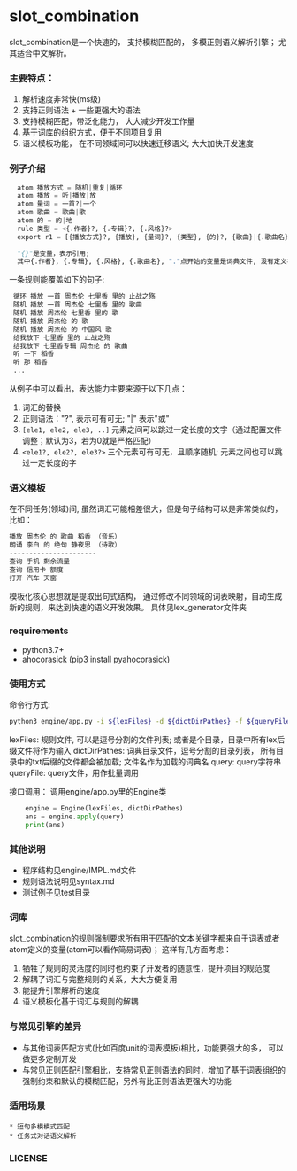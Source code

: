 
# slot_combination
slot_combination是一个快速的， 支持模糊匹配的， 多模正则语义解析引擎； 尤其适合中文解析。

### 主要特点：
 1. 解析速度非常快(ms级) 
 2. 支持正则语法 + 一些更强大的语法 
 3. 支持模糊匹配，带泛化能力， 大大减少开发工作量
 4. 基于词库的组织方式，便于不同项目复用
 5. 语义模板功能， 在不同领域间可以快速迁移语义; 大大加快开发速度

### 例子介绍
```python
  atom 播放方式 = 随机|重复|循环
  atom 播放 = 听|播放|放
  atom 量词 = 一首?|一个
  atom 歌曲 = 歌曲|歌
  atom 的 = 的|地
  rule 类型 = <{.作者}?, {.专辑}?, {.风格}?>
  export r1 = [{播放方式}?, {播放}, {量词}?, {类型}, {的}?, {歌曲}|{.歌曲名}] => {intent="播放歌曲", 播放方式=$1, 类型=$4, 歌曲=$6}
 
  "{}"是变量，表示引用; 
  其中{.作者}, {.专辑}, {.风格}, {.歌曲名}, "."点开始的变量是词典文件, 没有定义在规则中
```

一条规则能覆盖如下的句子:
```python
 循环 播放 一首 周杰伦 七里香 里的 止战之殇
 随机 播放 一首 周杰伦 七里香 里的 歌曲
 随机 播放 周杰伦 七里香 里的 歌
 随机 播放 周杰伦 的 歌
 随机 播放 周杰伦 的 中国风 歌
 给我放下 七里香 里的 止战之殇
 给我放下 七里香专辑 周杰伦 的 歌曲
 听 一下 稻香
 听 那 稻香
 ...
 ```

从例子中可以看出，表达能力主要来源于以下几点：
1. 词汇的替换
2. 正则语法："?", 表示可有可无; "|" 表示"或"
3. `[ele1, ele2, ele3, ..]` 元素之间可以跳过一定长度的文字（通过配置文件调整；默认为3，若为0就是严格匹配） 
4. `<ele1?, ele2?, ele3?>` 三个元素可有可无，且顺序随机;  元素之间也可以跳过一定长度的字

### 语义模板
在不同任务(领域)间, 虽然词汇可能相差很大，但是句子结构可以是非常类似的，
比如：
```python
播放 周杰伦 的 歌曲 稻香 （音乐）
朗诵 李白 的 绝句 静夜思 （诗歌）
----------------------
查询 手机 剩余流量
查询 信用卡 额度
打开 汽车 天窗
```
模板化核心思想就是提取出句式结构， 通过修改不同领域的词表映射，自动生成新的规则，来达到快速的语义开发效果。
具体见lex_generator文件夹

### requirements
* python3.7+
* ahocorasick (pip3 install pyahocorasick)

### 使用方式
命令行方式:
```sh
python3 engine/app.py -i ${lexFiles} -d ${dictDirPathes} -f ${queryFile} -s ${query}
```
lexFiles: 规则文件, 可以是逗号分割的文件列表; 或者是个目录，目录中所有lex后缀文件将作为输入
dictDirPathes: 词典目录文件，逗号分割的目录列表， 所有目录中的txt后缀的文件都会被加载; 文件名作为加载的词典名
query:  query字符串
queryFile: query文件，用作批量调用

接口调用：
调用engine/app.py里的Engine类
```python
    engine = Engine(lexFiles, dictDirPathes)
    ans = engine.apply(query)
    print(ans)
```

### 其他说明
* 程序结构见engine/IMPL.md文件
* 规则语法说明见syntax.md
* 测试例子见test目录


### 词库
slot_combination的规则强制要求所有用于匹配的文本关键字都来自于词表或者atom定义的变量(atom可以看作简易词表)；
这样有几方面考虑：
1. 牺牲了规则的灵活度的同时也约束了开发者的随意性，提升项目的规范度
2. 解耦了词汇与完整规则的关系，大大方便复用
3. 能提升引擎解析的速度
4. 语义模板化基于词汇与规则的解耦 
 

### 与常见引擎的差异
* 与其他词表匹配方式(比如百度unit的词表模板)相比，功能要强大的多， 可以做更多定制开发
* 与常见正则匹配引擎相比，支持常见正则语法的同时，增加了基于词表组织的强制约束和默认的模糊匹配，另外有比正则语法更强大的功能

### 适用场景
    * 短句多模模式匹配
    * 任务式对话语义解析

### LICENSE
